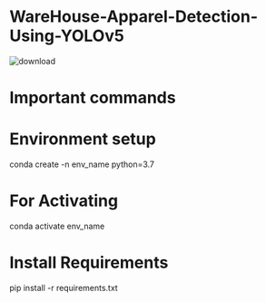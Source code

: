 # WareHouse-Apparel-Detection-Using-YOLOv5
![download](https://user-images.githubusercontent.com/54540404/167655367-de8ca9a9-f4e8-4b44-adff-8feb080a69d1.jpg)

# Important commands

# Environment setup
 
 conda create -n env_name python=3.7 

# For Activating
 conda activate env_name

# Install Requirements
pip install -r requirements.txt
